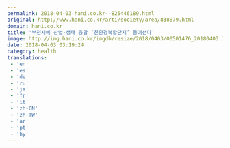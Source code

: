```yaml
---
permalink: 2018-04-03-hani.co.kr--825446189.html
original: http://www.hani.co.kr/arti/society/area/838879.html
domain: hani.co.kr
title: '부천시에 산업·생태 융합 ‘친환경복합단지’ 들어선다'
image: http://img.hani.co.kr/imgdb/resize/2018/0403/00501476_20180403.JPG
date: 2018-04-03 03:19:24
category: health
translations: 
 - 'en'
 - 'es'
 - 'de'
 - 'ru'
 - 'ja'
 - 'fr'
 - 'it'
 - 'zh-CN'
 - 'zh-TW'
 - 'ar'
 - 'pt'
 - 'hy'
---
```


